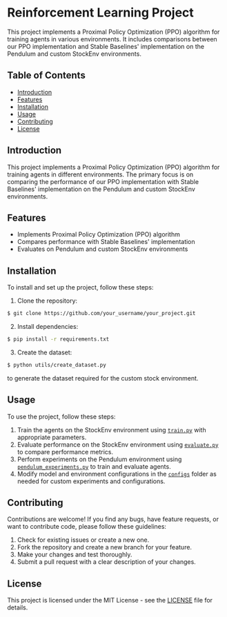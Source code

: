 # Reinforcement Learning Project

This project implements a Proximal Policy Optimization (PPO) algorithm for training agents in various environments. It includes comparisons between our PPO implementation and Stable Baselines' implementation on the Pendulum and custom StockEnv environments.

## Table of Contents

- [Introduction](#introduction)
- [Features](#features)
- [Installation](#installation)
- [Usage](#usage)
- [Contributing](#contributing)
- [License](#license)

## Introduction

This project implements a Proximal Policy Optimization (PPO) algorithm for training agents in different environments. The primary focus is on comparing the performance of our PPO implementation with Stable Baselines' implementation on the Pendulum and custom StockEnv environments.

## Features

- Implements Proximal Policy Optimization (PPO) algorithm
- Compares performance with Stable Baselines' implementation
- Evaluates on Pendulum and custom StockEnv environments

## Installation

To install and set up the project, follow these steps:

1. Clone the repository:
```sh
$ git clone https://github.com/your_username/your_project.git
```
2. Install dependencies: 
```sh
$ pip install -r requirements.txt
```
3. Create the dataset:
```sh
$ python utils/create_dataset.py
```
to generate the dataset required for the custom stock environment.

## Usage

To use the project, follow these steps:

1. Train the agents on the StockEnv environment using [`train.py`](train.py) with appropriate parameters.
2. Evaluate performance on the StockEnv environment using [`evaluate.py`](evaluate.py) to compare performance metrics.
3. Perform experiments on the Pendulum environment using [`pendulum_experiments.py`](pendulum_experiments.py) to train and evaluate agents.
4. Modify model and environment configurations in the [`configs`](configs) folder as needed for custom experiments and configurations.

## Contributing

Contributions are welcome! If you find any bugs, have feature requests, or want to contribute code, please follow these guidelines:

1. Check for existing issues or create a new one.
2. Fork the repository and create a new branch for your feature.
3. Make your changes and test thoroughly.
4. Submit a pull request with a clear description of your changes.

## License

This project is licensed under the MIT License - see the [LICENSE](LICENSE) file for details.